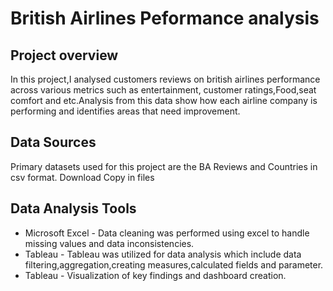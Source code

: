 # British Airlines Peformance analysis
## Project overview
In this project,I analysed customers reviews on british airlines performance across various metrics such as entertainment, customer ratings,Food,seat comfort and etc.Analysis from this data show how each airline company is performing and identifies areas that need improvement.
## Data Sources
 Primary datasets used for this project are the BA Reviews and Countries in csv format. Download Copy in files

## Data Analysis Tools
- Microsoft Excel - Data cleaning was performed using excel to handle missing values and data inconsistencies.
- Tableau - Tableau was utilized for data analysis which include data filtering,aggregation,creating measures,calculated fields and parameter.
- Tableau - Visualization of key findings and dashboard creation.





